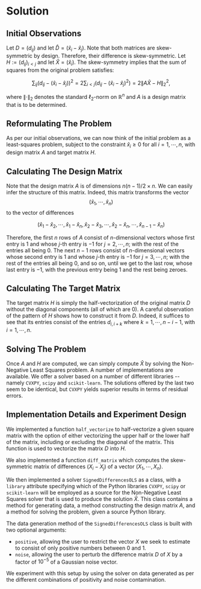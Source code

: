 # Solution

## Initial Observations
Let $D = (d_{ij})$ and let $`\hat{D} = (\hat{x}_i - \hat{x}_j)`$. Note that both matrices are skew-symmetric by design. Therefore, their difference is skew-symmetric.
Let $H := (d_{ij})_{i < j}$ and let $\hat{X} = (\hat{x}_i)$. 
The skew-symmetry implies that the sum of squares from the original problem satisfies:
```math
\sum_{ij} (d_{ij} - (\hat{x}_i - \hat{x}_j))^2 = 2\sum_{i < j} (d_{ij} - (\hat{x}_i - \hat{x}_j)^2) = 2\left\lVert A \hat{X} - H\right\rVert^2_2,
```
where $\left\lVert \cdot \right\rVert_2$ denotes the standard $\ell_2$-norm on $\mathbb{R}^n$ and $A$ is a design matrix that is to be determined.

## Reformulating The Problem
As per our initial observations, we can now think of the initial problem as a least-squares problem, subject to the constraint $\hat{x}_i \geq 0$ for all $i = 1, \cdots, n$, with design
matrix $A$ and target matrix $H$.

## Calculating The Design Matrix
Note that the design matrix $A$ is of dimensions $n(n-1)/2 \times n$. We can easily infer the structure of this matrix. Indeed, this matrix transforms the vector
$$(\hat{x}_1, \cdots, \hat{x}_n)$$
to the vector of differences
```math
(\hat{x}_1 - \hat{x}_2, \cdots, \hat{x}_1 - \hat{x}_n, \hat{x}_2 - \hat{x}_3, \cdots, \hat{x}_2 - \hat{x}_n, \cdots, \hat{x}_{n-1} - \hat{x}_n)
```

Therefore, the first $n$ rows of $A$ consist of $n$-dimensional vectors whose first entry is $1$ and whose $j$-th entry is $-1$ for $j = 2, \cdots, n$; with the rest of the entries all being $0$. The next $n-1$ rows consist of $n$-dimensional vectors whose second entry is $1$ and whose $j$-th entry is $-1$ for $j = 3, \cdots, n$; with the rest of the entries all being $0$, and so on, until we get to the last row, whose last entry is $-1$, with the previous entry being $1$ and the rest being zeroes.

## Calculating The Target Matrix
The target matrix $H$ is simply the half-vectorization of the original matrix $D$ without the diagonal components (all of which are $0$). 
A careful observation of the pattern of $H$ shows how to construct it from $D$. Indeed, it suffices to see that its entries consist of the entries $d_{i, i+k}$ where $k = 1, \cdots, n-i-1$, with $i = 1, \cdots, n$.

## Solving The Problem
Once $A$ and $H$ are computed, we can simply compute $\hat{X}$ by solving the Non-Negative Least Squares problem. A number of implementations are available. We offer a solver based on a number of different libraries -- namely `CVXPY`, `scipy` and `scikit-learn`. The solutions offered by the last two seem to be identical, but `CVXPY` yields superior results in terms of residual errors.

## Implementation Details and Experiment Design
We implemented a function `half_vectorize` to half-vectorize a given square matrix with the option of either vectorizing the upper half or the lower half of the matrix, including
or excluding the diagonal of the matrix. This function is used to vectorize the matrix $D$ into $H$.

We also implemented a function `diff_matrix` which computes the skew-symmetric matrix of differences $(X_i - X_j)$ of a vector $(X_1, \cdots, X_n)$.

We then implemented a solver `SignedDifferencesOLS` as a class, with a `library` attribute specifying which of the Python libraries `CVXPY`, `scipy` or `scikit-learn` will be employed as
a source for the Non-Negative Least Squares solver that is used to produce the solution $\hat{X}$. This class contains a method for generating data, a method constructing the design matrix $A$, and a method for solving the problem, given a source Python library.

The data generation method of the `SignedDifferencesOLS` class is built with two optional arguments:
- `positive`, allowing the user to restrict the vector $X$ we seek to estimate to consist of only positive numbers between $0$ and $1$.
- `noise`, allowing the user to perturb the difference matrix $D$ of $X$ by a factor of $10^{-5}$ of a Gaussian noise vector.

We experiment with this setup by using the solver on data generated as per the different combinations of positivity and noise contamination.
